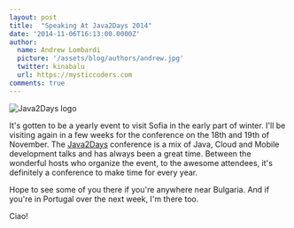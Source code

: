 ```yaml
---
layout: post
title:  "Speaking At Java2Days 2014"
date: '2014-11-06T16:13:00.0000Z'
author:
  name: Andrew Lombardi
  picture: '/assets/blog/authors/andrew.jpg'
  twitter: kinabalu
  url: https://mysticcoders.com
comments: true
---
```


![Java2Days logo]({{site.url}}/images/assets/10440648_10153532917185961_1021342503582909723_n.png)

It's gotten to be a yearly event to visit Sofia in the early part of winter.  I'll be visiting again in a few weeks for the conference on the 18th and 19th of November.  The [Java2Days][java2days] conference is a mix of Java, Cloud and Mobile development talks and has always been a great time.  Between the wonderful hosts who organize the event, to the awesome attendees, it's definitely a conference to make time for every year.

Hope to see some of you there if you're anywhere near Bulgaria.  And if you're in Portugal over the next week, I'm there too.

Ciao!

[java2days]: http://www.java2days.com